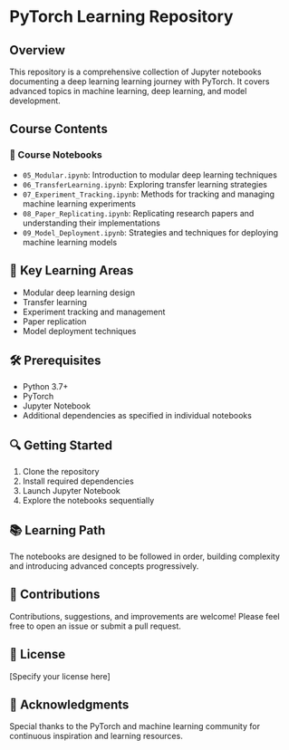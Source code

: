 # PyTorch Learning Repository

## Overview
This repository is a comprehensive collection of Jupyter notebooks documenting a deep learning learning journey with PyTorch. It covers advanced topics in machine learning, deep learning, and model development.

## Course Contents

### 📘 Course Notebooks
- `05_Modular.ipynb`: Introduction to modular deep learning techniques
- `06_TransferLearning.ipynb`: Exploring transfer learning strategies
- `07_Experiment_Tracking.ipynb`: Methods for tracking and managing machine learning experiments
- `08_Paper_Replicating.ipynb`: Replicating research papers and understanding their implementations
- `09_Model_Deployment.ipynb`: Strategies and techniques for deploying machine learning models

## 🚀 Key Learning Areas
- Modular deep learning design
- Transfer learning
- Experiment tracking and management
- Paper replication
- Model deployment techniques

## 🛠 Prerequisites
- Python 3.7+
- PyTorch
- Jupyter Notebook
- Additional dependencies as specified in individual notebooks

## 🔍 Getting Started
1. Clone the repository
2. Install required dependencies
3. Launch Jupyter Notebook
4. Explore the notebooks sequentially

## 📚 Learning Path
The notebooks are designed to be followed in order, building complexity and introducing advanced concepts progressively.

## 🤝 Contributions
Contributions, suggestions, and improvements are welcome! Please feel free to open an issue or submit a pull request.

## 📝 License
[Specify your license here]

## 🙏 Acknowledgments
Special thanks to the PyTorch and machine learning community for continuous inspiration and learning resources.
